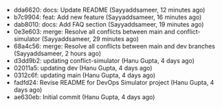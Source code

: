 - dda6620: docs: Update README (Sayyaddsameer, 12 minutes ago)
- b7c9904: feat: Add new feature (Sayyaddsameer, 16 minutes ago)
- dab8010: docs: Add FAQ section (Sayyaddsameer, 19 minutes ago)
- 0e3e603: merge: Resolve all conflicts between main and conflict-simulator (Sayyaddsameer, 29 minutes ago)
- 68a4c56: merge: Resolve all conflicts between main and dev branches (Sayyaddsameer, 2 hours ago)
- d3dd9b2: updating conflict-simulator (Hanu Gupta, 4 days ago)
- 02011a5: updating dev (Hanu Gupta, 4 days ago)
- 0312c6f: updating main (Hanu Gupta, 4 days ago)
- fadfd24: Revise README for DevOps Simulator project (Hanu Gupta, 4 days ago)
- ae630eb: Initial commit (Hanu Gupta, 4 days ago)